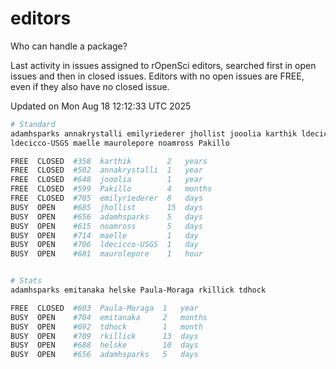 # editors

Who can handle a package?

Last activity in issues assigned to rOpenSci editors, searched first in open
issues and then in closed issues. Editors with no open issues are FREE, even if
they also have no closed issue.


Updated on Mon Aug 18 12:12:33 UTC 2025

```bash
# Standard
adamhsparks annakrystalli emilyriederer jhollist jooolia karthik ldecicco
ldecicco-USGS maelle maurolepore noamross Pakillo

FREE  CLOSED  #358  karthik        2   years
FREE  CLOSED  #502  annakrystalli  1   year
FREE  CLOSED  #648  jooolia        1   year
FREE  CLOSED  #599  Pakillo        4   months
FREE  CLOSED  #705  emilyriederer  8   days
BUSY  OPEN    #685  jhollist       15  days
BUSY  OPEN    #656  adamhsparks    5   days
BUSY  OPEN    #615  noamross       5   days
BUSY  OPEN    #714  maelle         1   day
BUSY  OPEN    #706  ldecicco-USGS  1   day
BUSY  OPEN    #681  maurolepore    1   hour


# Stats
adamhsparks emitanaka helske Paula-Moraga rkillick tdhock

FREE  CLOSED  #603  Paula-Moraga  1   year
BUSY  OPEN    #704  emitanaka     2   months
BUSY  OPEN    #692  tdhock        1   month
BUSY  OPEN    #709  rkillick      13  days
BUSY  OPEN    #688  helske        10  days
BUSY  OPEN    #656  adamhsparks   5   days
```
